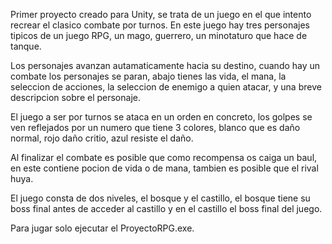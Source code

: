 Primer proyecto creado para Unity, se trata de un juego en el que intento recrear el clasico combate por turnos. En este juego hay tres personajes tipicos de un juego RPG, un mago, guerrero, un minotaturo que hace de tanque.

Los personajes avanzan autamaticamente hacia su destino, cuando hay un combate los personajes se paran, abajo tienes las vida, el mana, la seleccion de acciones, la seleccion de enemigo a quien atacar, y una breve descripcion sobre el personaje.

El juego a ser por turnos se ataca en un orden en concreto, los golpes se ven reflejados por un numero que tiene 3 colores, blanco que es daño normal, rojo daño critio, azul resiste el daño.

Al finalizar el combate es posible que como recompensa os caiga un baul, en este contiene pocion de vida o de mana, tambien es posible que el rival huya.

El juego consta de dos niveles, el bosque y el castillo, el bosque tiene su boss final antes de acceder al castillo y en el castillo el boss final del juego.

Para jugar solo ejecutar el ProyectoRPG.exe.
